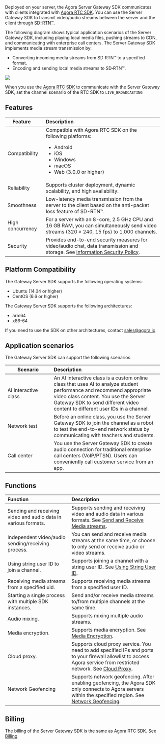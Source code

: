 Deployed on your server, the Agora Server Gateway SDK communicates with clients integrated with [Agora RTC SDK](https://docs.agora.io/en/Agora%20Platform/term_agora_rtc_sdk). You can use the Server Gateway SDK to transmit video/audio streams between the server and the client through [SD-RTN™](https://docs.agora.io/en/Agora%20Platform/terms?platform=All%20Platforms#sd-rtn).

The following diagram shows typical application scenarios of the Server Gateway SDK, including playing local media files, pushing streams to CDN, and communicating with enterprise call centers. The Server Gateway SDK implements media stream transmission by:

- Converting incoming media streams from SD&#8209;RTN™ to a specified format.
- Encoding and sending local media streams to SD&#8209;RTN™.

![](https://web-cdn.agora.io/docs-files/1652091395635)

<div class="alert note">When you use the <a href="https://docs.agora.io/en/Agora%20Platform/term_agora_rtc_sdk">Agora RTC SDK</a> to communicate with the Server Gateway SDK, set the channel scenario of the RTC SDK to <code>LIVE_BROADCASTING</code> </div>

## Features

| <span style="white-space:nowrap;">&emsp;Feature&emsp;</span>  | Description                                                         |
| :----- | :----------------------------------------------------------- |
| Compatibility   | Compatible with Agora RTC SDK on the following platforms: <ul><li>Android</li><li>iOS</li><li>Windows</li><li>macOS</li><li>Web (3.0.0 or higher)</li></ul> |
| Reliability   | Supports cluster deployment, dynamic scalability, and high availability.                         |
| Smoothness  | Low-latency media transmission from the server to the client based on the anti-packet loss feature of SD-RTN™.  |
| High concurrency | For a server with an 8-core, 2.5 GHz CPU and 16 GB RAM, you can simultaneously send video streams (320 × 240, 15 fps) to 1,000 channels.|
| Security   | Provides end-to-end security measures for video/audio chat, data transmission and storage. See [Information Security Policy](https://docs.agora.io/en/Agora%20Platform/security). |

## Platform Compatibility

The Gateway Server SDK supports the following operating systems:

- Ubuntu (14.04 or higher)
- CentOS (6.6 or higher)

The Gateway Server SDK supports the following architectures:

- arm64
- x86-64

If you need to use the SDK on other architectures, contact sales@agora.io.

## Application scenarios

The Gateway Server SDK can support the following scenarios:

|  <span style="white-space:nowrap;">&emsp;&emsp;Scenario&emsp;&emsp;</span>    | Description                                                     |
| :---------- | :----------------------------------------------------------- |
| AI interactive class | An AI interactive class is a custom online class that uses AI to analyze student performance and recommend appropriate video class content. You use the Server Gateway SDK to send different video content to different user IDs in a channel. |
| Network test | Before an online class, you use the Server Gateway SDK to join the channel as a robot to test the end-to-end network status by communicating with teachers and students. |
| Call center    | You use the Server Gateway SDK to create audio connection for traditional enterprise call centers (VoIP/PTSN). Users can conveniently call customer service from an app. |

## Functions

| Function                           | Description                                                         |
| :----------------------------- | :----------------------------------------------------------- |
| Sending and receiving video and audio data in various formats. | Supports sending and receiving video and audio data in various formats. See [Send and Receive Media streams](server_gateway_tx_rx_stream). |
| Independent video/audio sending/receiving process.     | You can send and receive media streams at the same time, or choose to only send or receive audio or video streams. |
| Using string user ID to join a channel.              | Supports joining a channel with a string user ID. See [Using String User ID](server_gateway_stringuid). |
| Receiving media streams from a specified uid.           | Supports receiving media streams from a specified user ID.                               |
| Starting a single process with multiple SDK instances.                 | Send and/or receive media streams to/from multiple channels at the same time.                       |
| Audio mixing.                           | Supports mixing multiple audio streams.                              |
| Media encryption. | Supports media encryption. See [Media Encryption](server_gateway_encryption).  |
| Cloud proxy. | Supports cloud proxy service. You need to add specified IPs and ports to your firewall allowlist to access Agora service from restricted network. See [Cloud Proxy](server_gateway_cloud_proxy).|
| Network Geofencing | Supports network geofencing. After enabling geofencing, the Agora SDK only connects to Agora servers within the specified region. See [Network Geofencing](server_gateway_region).|

## Billing

The billing of the Server Gateway SDK is the same as Agora RTC SDK. See [Billing](https://docs.agora.io/en/Interactive%20Broadcast/billing_rtc).
